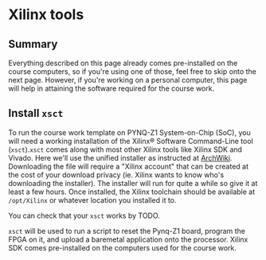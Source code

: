 # Xilinx tools


## Summary

Everything described on this page already comes pre-installed on the course computers, so if you're using one of those, feel free to skip onto the next page. However, if you're working on a personal computer, this page will help in attaining the software required for the course work.


## Install `xsct`

To run the course work template on PYNQ-Z1 System-on-Chip (SoC), you will need a working installation of the Xilinx® Software Command-Line tool (`xsct`).`xsct` comes along with most other Xilinx tools like Xilinx SDK and Vivado. Here we'll use the unified installer as instructed at [ArchWiki](https://wiki.archlinux.org/index.php/Xilinx_Vivado#Vivado_and_SDK). Downloading the file will require a "Xilinx account" that can be created at the cost of your download privacy (ie. Xilinx wants to know who's downloading the installer). The installer will run for quite a while so give it at least a few hours. Once installed, the Xilinx toolchain should be available at `/opt/Xilinx` or whatever location you installed it to.

You can check that your `xsct` works by TODO.

`xsct` will be used to run a script to reset the Pynq-Z1 board, program the FPGA on it, and upload a baremetal application onto the processor. Xilinx SDK comes pre-installed on the computers used for the course work.
